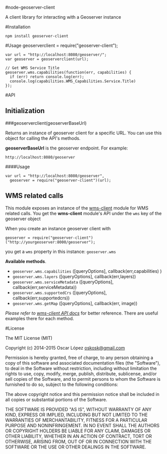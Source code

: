 #node-geoserver-client

A client library for interacting with a Geoserver instance 


#Installation

    npm install geoserver-client

#Usage
    geoserverclient = require("geoserver-client");
  
    var url = "http://localhost:8080/geoserver/";
    var geoserver = geoserverclient(url);

    // Get WMS Service Title 
    geoserver.wms.capabilities(function(err, capabilities) {
      if (err) return console.log(err);
      console.log(capabilities.WMS_Capabilities.Service.Title)
    });

#API

## Initialization

###geoserverclient(geoserverBaseUrl)

Returns an instance of geoserver client for a specific URL. You can use
this object for calling the API's methods.

**geoserverBaseUrl** is the geoserver endpoint. For example:

`http://localhost:8080/geoserver`

####Usage

    var url = "http://localhost:8080/geoserver",
      geoserver = require("geoserver-client")(url);

## WMS related calls

This module exposes an instance of the [wms-client](https://www.npmjs.com/package/wms-client) module for WMS related calls.
You get the **wms-client** module's API under the `wms` key of the geoserver object 

When you create an instance geoserver client with 
    
    geoserver = require("geoserver-client")("http://yourgeoserver:8000/geoserver");

you get a `wms` property in this instance: `geoserver.wms`

**Available methods**. 


* `geoserver.wms.capabilities` ([queryOptions], callback(err,capabilities) )
* `geoserver.wms.layers` ([queryOptions], callback(err,layers))
* `geoserver.wms.serviceMetadata` ([queryOptions], callback(err,serviceMetadata))
* `geoserver.wms.supportedCrs` ([queryOptions], callback(err,supportedcrs))
* `geoserver.wms.getMap` ([queryOptions], callback(err, image))

*Please refer to
[wms-client API docs](https://www.npmjs.com/package/wms-client#api)* 
for better reference. There are useful examples there for each method.

#License

The MIT License (MIT)

Copyright (c) 2014-2015 Oscar López <oskosk@gmail.com>

Permission is hereby granted, free of charge, to any person obtaining a copy
of this software and associated documentation files (the "Software"), to deal
in the Software without restriction, including without limitation the rights
to use, copy, modify, merge, publish, distribute, sublicense, and/or sell
copies of the Software, and to permit persons to whom the Software is
furnished to do so, subject to the following conditions:

The above copyright notice and this permission notice shall be included in all
copies or substantial portions of the Software.

THE SOFTWARE IS PROVIDED "AS IS", WITHOUT WARRANTY OF ANY KIND, EXPRESS OR
IMPLIED, INCLUDING BUT NOT LIMITED TO THE WARRANTIES OF MERCHANTABILITY,
FITNESS FOR A PARTICULAR PURPOSE AND NONINFRINGEMENT. IN NO EVENT SHALL THE
AUTHORS OR COPYRIGHT HOLDERS BE LIABLE FOR ANY CLAIM, DAMAGES OR OTHER
LIABILITY, WHETHER IN AN ACTION OF CONTRACT, TORT OR OTHERWISE, ARISING FROM,
OUT OF OR IN CONNECTION WITH THE SOFTWARE OR THE USE OR OTHER DEALINGS IN THE
SOFTWARE.
